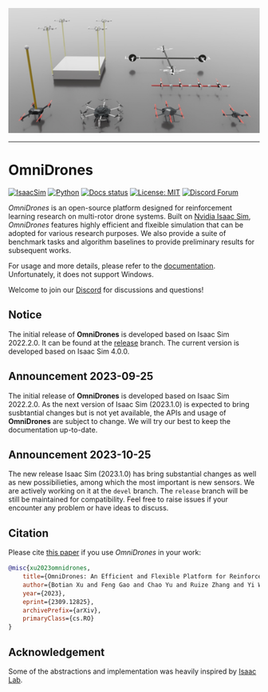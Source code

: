 ![Visualization of OmniDrones](docs/source/_static/visualization.jpg)

---

# OmniDrones

[![IsaacSim](https://img.shields.io/badge/Isaac%20Sim-4.0.0-orange.svg)](https://docs.omniverse.nvidia.com/app_isaacsim/app_isaacsim/overview.html)
[![Python](https://img.shields.io/badge/python-3.10-blue.svg)](https://docs.python.org/3/whatsnew/3.7.html)
[![Docs status](https://img.shields.io/badge/docs-passing-brightgreen.svg)](https://omnidrones.readthedocs.io/en/latest/)
[![License: MIT](https://img.shields.io/badge/License-MIT-yellow.svg)](https://opensource.org/licenses/MIT)
[![Discord Forum](https://dcbadge.vercel.app/api/server/J4QvXR6tQj)](https://discord.gg/J4QvXR6tQj)

*OmniDrones* is an open-source platform designed for reinforcement learning research on multi-rotor drone systems. Built on [Nvidia Isaac Sim](https://docs.omniverse.nvidia.com/app_isaacsim/app_isaacsim/overview.html), *OmniDrones* features highly efficient and flxeible simulation that can be adopted for various research purposes. We also provide a suite of benchmark tasks and algorithm baselines to provide preliminary results for subsequent works.

For usage and more details, please refer to the [documentation](https://omnidrones.readthedocs.io/en/latest/). Unfortunately, it does not support Windows.

Welcome to join our [Discord](https://discord.gg/J4QvXR6tQj) for discussions and questions!

## Notice

The initial release of **OmniDrones** is developed based on Isaac Sim 2022.2.0. It can be found at the [release](https://github.com/btx0424/OmniDrones/tree/release) branch. The current version is developed based on Isaac Sim 4.0.0.

## Announcement 2023-09-25

The initial release of **OmniDrones** is developed based on Isaac Sim 2022.2.0. As the next version of
Isaac Sim (2023.1.0) is expected to bring susbtantial changes but is not yet available, the APIs and usage
of **OmniDrones** are subject to change. We will try our best to keep the documentation up-to-date.

## Announcement 2023-10-25

The new release Isaac Sim (2023.1.0) has bring substantial changes as well as new possibilieties, among which the most important is new sensors. We are actively working on it at the `devel` branch. The `release` branch will be still be maintained for compatibility. Feel free to raise issues if your encounter any problem or have ideas to discuss.

## Citation

Please cite [this paper](https://arxiv.org/abs/2309.12825) if you use *OmniDrones* in your work:

```bibtex
@misc{xu2023omnidrones,
    title={OmniDrones: An Efficient and Flexible Platform for Reinforcement Learning in Drone Control},
    author={Botian Xu and Feng Gao and Chao Yu and Ruize Zhang and Yi Wu and Yu Wang},
    year={2023},
    eprint={2309.12825},
    archivePrefix={arXiv},
    primaryClass={cs.RO}
}
```

## Acknowledgement

Some of the abstractions and implementation was heavily inspired by [Isaac Lab](https://github.com/isaac-sim/IsaacLab).
